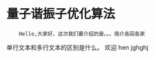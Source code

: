 # 量子谐振子优化算法

        Hello,大家好，这次我们要介绍的是。。。简介各回各家
单行文本和多行文本的区别是什么。
        欢迎
        hen
        jghghj
